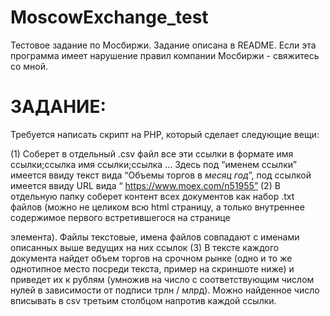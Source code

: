 # MoscowExchange_test
Тестовое задание по Мосбиржи. Задание описана в README. Если эта программа имеет нарушение правил компании Мосбиржи - свяжитесь со мной.
<br>
<h1><b>ЗАДАНИЕ:</b></h1>
Требуется написать скрипт на PHP, который сделает следующие вещи:

(1) Соберет в отдельный .csv файл все эти ссылки в формате
имя ссылки;ссылка
имя ссылки;ссылка
…
Здесь под “именем ссылки” имеется ввиду текст вида “Объемы торгов в *месяц* *год*”, под ссылкой имеется ввиду URL вида “ https://www.moex.com/n51955”
(2) В отдельную папку соберет контент всех документов как набор .txt файлов (можно не целиком всю html страницу, а только внутреннее содержимое первого встретившегося на странице <div class="text-block"> элемента). Файлы текстовые, имена файлов совпадают с именами описанных выше ведущих на них ссылок
(3) В тексте каждого документа найдет объем торгов на срочном рынке (одно и то же однотипное место посреди текста, пример на скриншоте ниже) и приведет их к рублям (умножив на число с соответствующим числом нулей в зависимости от подписи трлн / млрд). Можно найденное число вписывать в csv третьим столбцом напротив каждой ссылки. 
